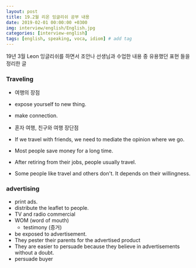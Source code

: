 ```yaml
---
layout: post
title: 19.2월 리온 잉글리쉬 공부 내용
date: 2019-02-01 00:00:00 +0300
img: interview/english/English.jpg
categories: [interview-english] 
tags: [english, speaking, voca, idiom] # add tag
---
```


19년 3월 Leon 잉글리쉬를 하면서 조안나 선생님과 수업한 내용 중 유용했던 표현 들을 정리한 글

### Traveling

+ 여행의 장점
+ expose yourself to new thing.
+ make connection.

+ 혼자 여행, 친구와 여행 장단점
+ If we travel with friends, we need to mediate the opinion where we go.

+ Most people save money for a long time.
+ After retiring from their jobs, people usually travel.
+ Some people like travel and others don't. It depends on their willingness.

### advertising

+ print ads.
+ distribute the leaflet to people. 
+ TV and radio commercial
+ WOM (word of mouth)
    + testimony (증거)
+ be exposed to advertisement.
+ They pester their parents for the advertised product
+ They are easier to persuade because they believe in advertisements without a doubt.
+ persuade buyer